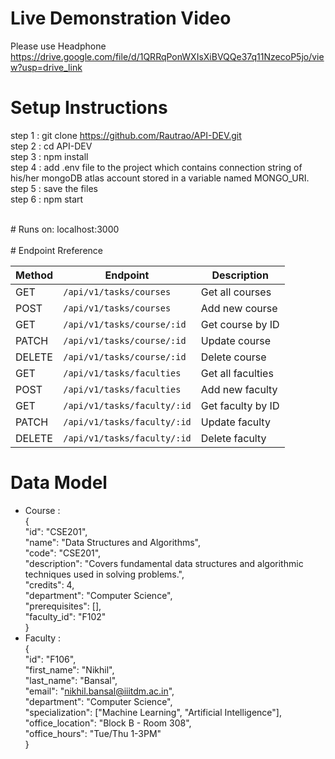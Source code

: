 # Live Demonstration Video
Please use Headphone </br>
https://drive.google.com/file/d/1QRRqPonWXIsXiBVQQe37q11NzecoP5jo/view?usp=drive_link

# Setup Instructions</br>

step 1 : git clone https://github.com/Rautrao/API-DEV.git </br>
step 2 : cd API-DEV</br>
step 3 : npm install</br>
step 4 : add .env file to the project which contains connection string of his/her mongoDB atlas account stored in a variable named MONGO_URI. </br>
step 5 : save the files</br>
step 6 : npm start </br>

</br>
#
Runs on: localhost:3000</br>
</br>
# Endpoint Rreference

| Method | Endpoint                    | Description       |
| ------ | --------------------------- | ----------------- |
| GET    | `/api/v1/tasks/courses`     | Get all courses   |
| POST   | `/api/v1/tasks/courses`     | Add new course    |
| GET    | `/api/v1/tasks/course/:id`  | Get course by ID  |
| PATCH  | `/api/v1/tasks/course/:id`  | Update course     |
| DELETE | `/api/v1/tasks/course/:id`  | Delete course     |
| GET    | `/api/v1/tasks/faculties`   | Get all faculties |
| POST   | `/api/v1/tasks/faculties`   | Add new faculty   |
| GET    | `/api/v1/tasks/faculty/:id` | Get faculty by ID |
| PATCH  | `/api/v1/tasks/faculty/:id` | Update faculty    |
| DELETE | `/api/v1/tasks/faculty/:id` | Delete faculty    |

# Data Model

- Course :</br>
    {</br>
        "id": "CSE201",</br>
        "name": "Data Structures and Algorithms",</br>
        "code": "CSE201",</br>
        "description": "Covers fundamental data structures and algorithmic techniques used in solving problems.",</br>
        "credits": 4,</br>
        "department": "Computer Science",</br>
        "prerequisites": [],</br>
        "faculty_id": "F102"</br>
    }</br>
- Faculty : </br>
    {</br>
        "id": "F106",</br>
        "first_name": "Nikhil",</br>
        "last_name": "Bansal",</br>
        "email": "nikhil.bansal@iiitdm.ac.in",</br>
        "department": "Computer Science",</br>
        "specialization": ["Machine Learning", "Artificial Intelligence"],</br>
        "office_location": "Block B - Room 308",</br>
        "office_hours": "Tue/Thu 1-3PM"</br>
    }</br>
    
    
